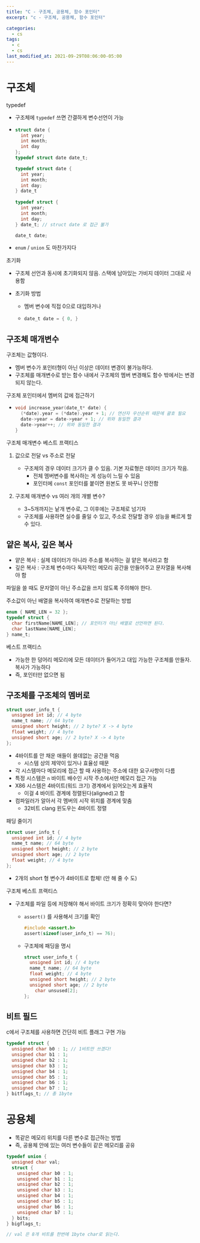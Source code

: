 ```yaml
---
title: "C - 구조체, 공용체, 함수 포인터"
excerpt: "c - 구조체, 공용체, 함수 포인터"

categories:
  - cs
tags:
  - c
  - cs
last_modified_at: 2021-09-29T08:06:00-05:00
---
```


# 구조체

 typedef

- 구조체에 `typedef` 쓰면 간결하게 변수선언이 가능

- ```c
  struct date {
    int year;
    int month;
    int day
  };
  typedef struct date date_t;
  
  typedef struct date {
    int year;
    int month;
    int day;
  } date_t
    
  typedef struct {
    int year;
    int month;
    int day;
  } date_t; // struct date 로 접근 불가
  
  date_t date;
  ```

- `enum` /  `union` 도 마찬가지다

 초기화

- 구조체 선언과 동시에 초기화되지 않음. 스택에 남아있는 가비지 데이터 그대로 사용함

- 초기화 방법

  - 멤버 변수에 직접 0으로 대입하거나

  - ```c
    date_t date = { 0, }
    ```


## 구조체 매개변수

구조체는 값형이다.

- 멤버 변수가 포인터형이 아닌 이상은 데이터 변경이 불가능하다.
- 구조체를 매개변수로 받는 함수 내에서 구조체의 멤버 변경해도 함수 밖에서는 변경되지 않는다.

구조체 포인터에서 멤버의 값에 접근하기

- ```c
  void increase_year(date_t* date) {
    (*date).year = (*date).year + 1; // 연산자 우선순위 때문에 괄호 필요
    date->year = date->year + 1; // 위와 동일한 결과
    date->year++; // 위와 동일한 결과
  }
  ```

구조체 매개변수 베스트 프랙티스

1. 값으로 전달 vs 주소로 전달

   - 구조체의 경우 데이터 크기가 클 수 있음. 기본 자료형은 데이터 크기가 작음.
     - 전체 멤버변수를 복사하는 게 성능이 느릴 수 있음
     - 포인터에 `const` 포인터를 붙이면 원본도 못 바꾸니 안전함

2. 구조체 매개변수 vs 여러 개의 개별 변수?

   - 3~5개까지는 낱개 변수로, 그 이후에는 구조체로 넘기자
   - 구조체를 사용하면 실수를 줄일 수 있고, 주소로 전달할 경우 성능을 빠르게 할 수 있다.


## 얕은 복사, 깊은 복사

- 얕은 복사 : 실제 데이터가 아니라 주소를 복사하는 걸 얕은 복사라고 함
- 깊은 복사 : 구조체 변수마다 독자적인 메모리 공간을 만들어주고 문자열을 복사해야 함

파일을 쓸 때도 문자열이 아닌 주소값을 쓰지 않도록 주의해야 한다.

주소값이 아닌 배열을 복사하여 매개변수로 전달하는 방법

```c
enum { NAME_LEN = 32 };
typedef struct {
  char firstName[NAME_LEN]; // 포인터가 아닌 배열로 선언하면 된다. 
  char lastName[NAME_LEN];
} name_t;
```

베스트 프랙티스

- 가능한 한 덩어리 메모리에 모든 데이터가 들어가고 대입 가능한 구조체를 만들자. 복사가 가능하다
- 즉, 포인터만 없으면 됨

## 구조체를 구조체의 멤버로

```c
struct user_info_t {
  unsigned int id; // 4 byte
  name_t name; // 64 byte
  unsigned short height; // 2 byte? X -> 4 byte
  float weight; // 4 byte
  unsigned short age; // 2 byte? X -> 4 byte
};
```

- 4바이트를 안 채운 애들이 쓸데없는 공간을 먹음
  - 시스템 상의 제약이 있거나 효율성 때문
- 각 시스템마다 메모리에 접근 할 때 사용하는 주소에 대한 요구사항이 다름
- 특정 시스템은 `n` 바이트 배수인 시작 주소에서만 메모리 접근 가능
- X86 시스템은 4바이트(워드 크기) 경계에서 읽어오는게 효율적
  - 이걸 4 바이트 경계에 정렬된다(aligned)고 함
- 컴파일러가 알아서 각 멤버의 시작 위치를 경계에 맞춤
  - 32비트 clang 윈도우는 4바이트 정렬

패딩 줄이기

```c
struct user_info_t {
  unsigned int id; // 4 byte
  name_t name; // 64 byte
  unsigned short height; // 2 byte
  unsigned short age; // 2 byte
  float weight; // 4 byte
};
```

- 2개의 short 형 변수가 4바이트로 합체! (안 해 줄 수 도)

구조체 베스트 프랙티스

- 구조체를 파일 등에 저장해야 해서 바이트 크기가 정확히 맞아야 한다면?

  - `assert()` 를 사용해서 크기를 확인

    ```c
    #include <assert.h>
    assert(sizeof(user_info_t) == 76);
    ```

  - 구조체에 패딩을 명시

    ```c
    struct user_info_t {
      unsigned int id; // 4 byte
      name_t name; // 64 byte
      float weight; // 4 byte
      unsigned short height; // 2 byte
      unsigned short age; // 2 byte
    	char unsused[2];
    };
    ```

  

## 비트 필드

c에서 구조체를 사용하면 간단히 비트 플래그 구현 가능

```c
typedef struct {
  unsigned char b0 : 1; // 1비트만 쓰겠다!
  unsigned char b1 : 1;
  unsigned char b2 : 1;
  unsigned char b3 : 1;
  unsigned char b4 : 1;
  unsigned char b5 : 1;
  unsigned char b6 : 1;
  unsigned char b7 : 1;
} bitflags_t; // 총 1byte
```

# 공용체

- 똑같은 메모리 위치를 다른 변수로 접근하는 방법
- 즉, 공용체 안에 있는 여러 변수들이 같은 메모리를 공유

```c
typedef union {
  unsigned char val;
  struct {
    unsigned char b0 : 1;
    unsigned char b1 : 1;
    unsigned char b2 : 1;
    unsigned char b3 : 1;
    unsigned char b4 : 1;
    unsigned char b5 : 1;
    unsigned char b6 : 1;
    unsigned char b7 : 1;
  } bits;
} bigflags_t;

// val 은 8개 비트를 한번에 1byte char로 읽는다.
```


